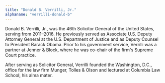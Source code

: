 ```yaml
---
title: "Donald B. Verrilli, Jr."
alphaname: "verrilli-donald-b"
---
```

Donald B. Verrilli, Jr., was the 46th Solicitor General of the United States, serving from 2011–2016. He previously served as Associate U.S. Deputy Attorney General at the U.S. Department of Justice and as Deputy Counsel to President Barack Obama. Prior to his government service, Verrilli was a partner at Jenner & Block, where he was co-chair of the firm's Supreme Court practice.

After serving as Solicitor General, Verrilli founded the Washington, D.C., office for the law firm Munger, Tolles & Olson and lectured at Columbia Law School, his alma mater.